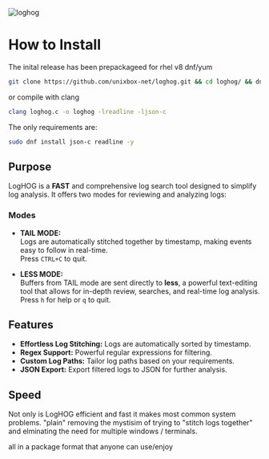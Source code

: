 ![loghog](https://github.com/unixbox-net/loghog/assets/104218206/351322c5-0962-427c-bb4c-2eb3ac3244c1)

# How to Install
The inital release has been prepackageed for rhel v8 dnf/yum

```bash
git clone https://github.com/unixbox-net/loghog.git && cd loghog/ && dnf install -y loghog-1.0.0-1.el8.x86_64.rpm
````

or compile with clang
```bash
clang loghog.c -o loghog -lreadline -ljson-c
```

The only requirements are:
```bash
sudo dnf install json-c readline -y
```

## Purpose
LogHOG is a **FAST** and comprehensive log search tool designed to simplify log analysis. It offers two modes for reviewing and analyzing logs:

### Modes
- **TAIL MODE:**  
  Logs are automatically stitched together by timestamp, making events easy to follow in real-time.  
  Press `CTRL+C` to quit.

- **LESS MODE:**  
  Buffers from TAIL mode are sent directly to **less**, a powerful text-editing tool that allows for in-depth review, searches, and real-time log analysis.  
  Press `h` for help or `q` to quit.

## Features
- **Effortless Log Stitching:** Logs are automatically sorted by timestamp.
- **Regex Support:** Powerful regular expressions for filtering.
- **Custom Log Paths:** Tailor log paths based on your requirements.
- **JSON Export:** Export filtered logs to JSON for further analysis.

## Speed
Not only is LogHOG efficient and fast it makes most common system problems.  "plain" removing the mystisim of trying to "stitch logs together" and elminating the need for 
multiple windows / terminals. 

all in a package format that anyone can use/enjoy
